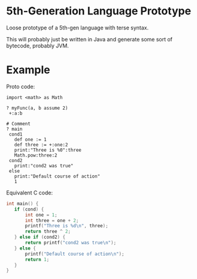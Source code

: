 # 5th-Generation Language Prototype
Loose prototype of a 5th-gen language with terse syntax.

This will probably just be written in Java and generate some sort of bytecode, probably JVM.

# Example
 Proto code:
 
 ```
import <math> as Math

? myFunc(a, b assume 2)
  +:a:b

# Comment
? main
  cond1
    def one := 1
    def three := +:one:2
    print:"Three is %0":three
    Math.pow:three:2
  cond2
    print:"cond2 was true"
  else
    print:"Default course of action"
    1
 ```
 
 Equivalent C code:
 
 ```c
 int main() {
    if (cond) {
        int one = 1;
        int three = one + 2;
        printf("Three is %d\n", three);
        return three ^ 2;
    } else if (cond2) {
        return printf("cond2 was true\n");
    } else {
        printf("Default course of action\n");
        return 1;
    }
}
 ```
